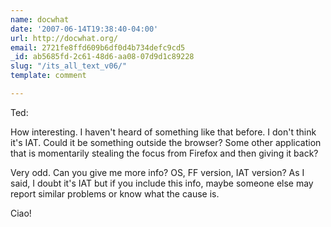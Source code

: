 ```yaml
---
name: docwhat
date: '2007-06-14T19:38:40-04:00'
url: http://docwhat.org/
email: 2721fe8ffd609b6df0d4b734defc9cd5
_id: ab5685fd-2c61-48d6-aa08-07d9d1c89228
slug: "/its_all_text_v06/"
template: comment

---
```


Ted:

How interesting.  I haven't heard of something like that before. I don't think it's IAT.  Could it be something outside the browser?  Some other application that is momentarily stealing the focus from Firefox and then giving it back?

Very odd.  Can you give me more info?  OS, FF version, IAT version?  As I said, I doubt it's IAT but if you include this info, maybe someone else may report similar problems or know what the cause is.

Ciao!
